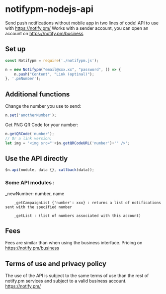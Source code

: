 # notifypm-nodejs-api
Send push notifications without mobile app in two lines of code!
API to use with https://notify.pm/
Works with a sender account, you can open an account on https://notify.pm/business

## Set up

```js
const Notifypm = require('./notifypm.js');

n = new Notifypm("email@xxx.xx", "password", () => {
	n.push("Content", "Link (optinal)");
}, '.pmNumber');
```

## Additional functions

Change the number you use to send:
```js
n.set('anotherNumber');
```

Get PNG QR Code for your number:
```js
n.getQRCode('number');
// Or a link version:
let img = '<img src="'+$n.getQRCodeURL('number')+'" />';
```

## Use the API directly

```js
$n.api(module, data {}, callback(data));
```

### Some API modules :
_newNumber: number, name


		_getCampaignList {'number': xxx} : returns a list of notifications sent with the specified number

		_getList : (list of numbers associated with this account)
    
    
## Fees
Fees are similar than when using the business interface. Pricing on https://notify.pm/business

## Terms of use and privacy policy
The use of the API is subject to the same terms of use than the rest of notify.pm services and subject to a valid business account. https://notify.pm/
